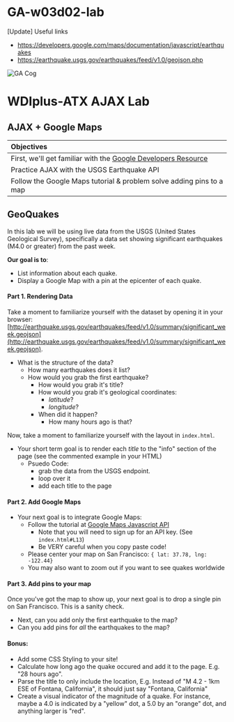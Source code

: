# GA-w03d02-lab

[Update]
Useful links
* https://developers.google.com/maps/documentation/javascript/earthquakes
* https://earthquake.usgs.gov/earthquakes/feed/v1.0/geojson.php

![GA Cog](https://camo.githubusercontent.com/6ce15b81c1f06d716d753a61f5db22375fa684da/68747470733a2f2f67612d646173682e73332e616d617a6f6e6177732e636f6d2f70726f64756374696f6e2f6173736574732f6c6f676f2d39663838616536633963333837313639306533333238306663663535376633332e706e67)

# WDIplus-ATX AJAX Lab

## AJAX + Google Maps

| Objectives |
| :--- |
| First, we'll get familiar with the [Google Developers Resource](https://developers.google.com/)|
| Practice AJAX with the USGS Earthquake API |
| Follow the Google Maps tutorial & problem solve adding pins to a map |


## GeoQuakes
In this lab we will be using live data from the USGS (United States Geological Survey), specifically a data set showing significant earthquakes (M4.0 or greater) from the past week.

**Our goal is to**:  
- List information about each quake.
- Display a Google Map with a pin at the epicenter of each quake.

#### Part 1. Rendering Data
Take a moment to familiarize yourself with the dataset by opening it in your browser: [http://earthquake.usgs.gov/earthquakes/feed/v1.0/summary/significant_week.geojson](http://earthquake.usgs.gov/earthquakes/feed/v1.0/summary/significant_week.geojson).

+ What is the structure of the data?
    + How many earthquakes does it list?
    + How would you grab the first earthquake?
        * How would you grab it's title?
        * How would you grab it's geological coordinates:
            - *latitude*?
            - *longitude*?
        * When did it happen?
            - How many hours ago is that?

Now, take a moment to familiarize yourself with the layout in `index.html`.
- Your short term goal is to render each *title* to the "info" section of the page (see the commented example in your HTML)
    - Psuedo Code:
        - grab the data from the USGS endpoint.
        - loop over it
        - add each title to the page

#### Part 2. Add Google Maps
- Your next goal is to integrate Google Maps:
    - Follow the tutorial at [Google Maps Javascript API](https://developers.google.com/maps/documentation/javascript/tutorial)
        + Note that you will need to sign up for an API key. (See `index.html#L13`)
        + Be VERY careful when you copy paste code!
    - Please center your map on San Francisco: `{ lat: 37.78, lng: -122.44}`
    - You may also want to zoom out if you want to see quakes worldwide

#### Part 3. Add pins to your map
Once you've got the map to show up, your next goal is to drop a single pin on San Francisco. This is a sanity check.  
- Next, can you add only the first earthquake to the map?
- Can you add pins for *all* the earthquakes to the map?

#### Bonus:
- Add some CSS Styling to your site!
- Calculate how long ago the quake occured and add it to the page. E.g. "28 hours ago".
- Parse the title to only include the location, E.g. Instead of "M 4.2 - 1km ESE of Fontana, California", it should just say "Fontana, California"
- Create a visual indicator of the magnitude of a quake. For instance, maybe a 4.0 is indicated by a "yellow" dot, a 5.0 by an "orange" dot, and anything larger is "red".
